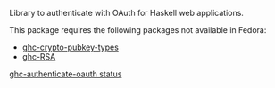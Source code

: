 Library to authenticate with OAuth for Haskell web applications.

This package requires the following packages not available in Fedora:

* [ghc-crypto-pubkey-types](../ghc-crypto-pubkey-types)
* [ghc-RSA](../ghc-RSA)

[ghc-authenticate-oauth status](https://copr.fedorainfracloud.org/coprs/dshea/bdcs-haskell-deps/package/ghc-authenticate-oauth/status_image/last_build.png)
